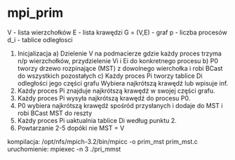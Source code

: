 # mpi_prim
V - lista wierzchołków
E - lista krawędzi
G = (V,E) - graf
p - liczba procesów
d_i - tablice odległosci


1) Inicjalizacja
	a) Dzielenie V na podmacierze gdzie każdy proces trzyma n/p wierzchołków, przydzielenie Vi i Ei do konkretnego procesu
	b) P0 tworzy drzewo rozpinające (MST) z dowolnego wierchołka i robi BCast do wszystkich pozostałych
	c) Każdy proces Pi tworzy tablice Di odległości jego części grafu
			Wybiera najkrótszą krawędź lub wpisuje inf.
2) Każdy proces Pi znajduje najkrótszą krawędź w swojej części grafu.
3) Każdy proces Pi wysyła najkrótszą krawędź do procesu P0.
4) P0 wybiera najkrótszą krawędź spośród przysłanych i dodaje do MST i robi BCast MST do reszty
5) Każdy proces Pi uaktualnia tablice Di według punktu 2.
6) Powtarzanie 2-5 dopóki nie MST = V


kompilacja:  /opt/nfs/mpich-3.2/bin/mpicc -o prim_mst prim_mst.c
uruchomienie: mpiexec -n 3 ./pri_mmst